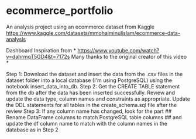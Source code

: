 # ecommerce_portfolio
An analysis project using an ecommerce dataset from Kaggle https://www.kaggle.com/datasets/mmohaiminulislam/ecommerce-data-analysis

Dashboard Inspiration from 
    * https://www.youtube.com/watch?v=dahrmqT5GD4&t=7172s Many thanks to the original creator of this video
    * 


Step 1: Download the dataset and insert the data from the .csv files in the dataset folder into a local database (I'm using PostgreSQL) using the notebook insert_data_into_db.
Step 2: Get the CREATE TABLE statement from the db after the data has been inserted successfully. Review and update the data type, column names and constraints as appropriate. Update the DDL statements for all tables in the create_schema.sql file after the review
Step 3: If any column name has changed, look for the part ## Rename DataFrame columns to match PostgreSQL table columns ## and update the df column name to match with the column names in the database as in Step 2


